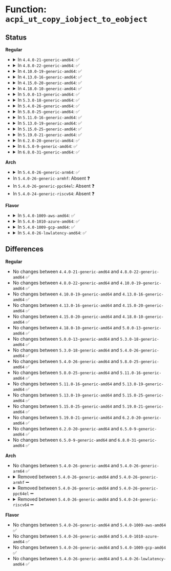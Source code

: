 # Function: <code>acpi_ut_copy_iobject_to_eobject</code>

## Status
<b>Regular</b>
<ul>
<li>
<details>
<summary>In <code>4.4.0-21-generic-amd64</code>: ✅</summary>

```c
acpi_status acpi_ut_copy_iobject_to_eobject(union acpi_operand_object * internal_object, struct acpi_buffer * ret_buffer)
```

```json
{
  "name": "acpi_ut_copy_iobject_to_eobject",
  "collision_type": "Unique Global",
  "inline_type": "No",
  "funcs": [
    {
      "addr": 18446744071583722633,
      "name": "acpi_ut_copy_iobject_to_eobject",
      "external": true,
      "loc": "drivers/acpi/acpica/utcopy.c:393",
      "file": "drivers/acpi/acpica/utcopy.c",
      "inline": "seen, unknown",
      "caller_inline": [],
      "caller_func": [
        "drivers/acpi/acpica/nsxfeval.c:acpi_evaluate_object"
      ]
    }
  ],
  "symbols": [
    {
      "addr": 18446744071583722633,
      "name": "acpi_ut_copy_iobject_to_eobject",
      "section": ".text",
      "bind": "STB_GLOBAL",
      "size": 159
    }
  ]
}
```
</details>
</li>
<li>
<details>
<summary>In <code>4.8.0-22-generic-amd64</code>: ✅</summary>

```c
acpi_status acpi_ut_copy_iobject_to_eobject(union acpi_operand_object * internal_object, struct acpi_buffer * ret_buffer)
```

```json
{
  "name": "acpi_ut_copy_iobject_to_eobject",
  "collision_type": "Unique Global",
  "inline_type": "No",
  "funcs": [
    {
      "addr": 18446744071584047107,
      "name": "acpi_ut_copy_iobject_to_eobject",
      "external": true,
      "loc": "drivers/acpi/acpica/utcopy.c:393",
      "file": "drivers/acpi/acpica/utcopy.c",
      "inline": "seen, unknown",
      "caller_inline": [],
      "caller_func": [
        "drivers/acpi/acpica/nsxfeval.c:acpi_evaluate_object"
      ]
    }
  ],
  "symbols": [
    {
      "addr": 18446744071584047107,
      "name": "acpi_ut_copy_iobject_to_eobject",
      "section": ".text",
      "bind": "STB_GLOBAL",
      "size": 159
    }
  ]
}
```
</details>
</li>
<li>
<details>
<summary>In <code>4.10.0-19-generic-amd64</code>: ✅</summary>

```c
acpi_status acpi_ut_copy_iobject_to_eobject(union acpi_operand_object * internal_object, struct acpi_buffer * ret_buffer)
```

```json
{
  "name": "acpi_ut_copy_iobject_to_eobject",
  "collision_type": "Unique Global",
  "inline_type": "No",
  "funcs": [
    {
      "addr": 18446744071584189382,
      "name": "acpi_ut_copy_iobject_to_eobject",
      "external": true,
      "loc": "drivers/acpi/acpica/utcopy.c:393",
      "file": "drivers/acpi/acpica/utcopy.c",
      "inline": "seen, unknown",
      "caller_inline": [],
      "caller_func": [
        "drivers/acpi/acpica/nsxfeval.c:acpi_evaluate_object"
      ]
    }
  ],
  "symbols": [
    {
      "addr": 18446744071584189382,
      "name": "acpi_ut_copy_iobject_to_eobject",
      "section": ".text",
      "bind": "STB_GLOBAL",
      "size": 159
    }
  ]
}
```
</details>
</li>
<li>
<details>
<summary>In <code>4.13.0-16-generic-amd64</code>: ✅</summary>

```c
acpi_status acpi_ut_copy_iobject_to_eobject(union acpi_operand_object * internal_object, struct acpi_buffer * ret_buffer)
```

```json
{
  "name": "acpi_ut_copy_iobject_to_eobject",
  "collision_type": "Unique Global",
  "inline_type": "No",
  "funcs": [
    {
      "addr": 18446744071584256999,
      "name": "acpi_ut_copy_iobject_to_eobject",
      "external": true,
      "loc": "drivers/acpi/acpica/utcopy.c:393",
      "file": "drivers/acpi/acpica/utcopy.c",
      "inline": "seen, unknown",
      "caller_inline": [],
      "caller_func": [
        "drivers/acpi/acpica/nsxfeval.c:acpi_evaluate_object"
      ]
    }
  ],
  "symbols": [
    {
      "addr": 18446744071584256999,
      "name": "acpi_ut_copy_iobject_to_eobject",
      "section": ".text",
      "bind": "STB_GLOBAL",
      "size": 159
    }
  ]
}
```
</details>
</li>
<li>
<details>
<summary>In <code>4.15.0-20-generic-amd64</code>: ✅</summary>

```c
acpi_status acpi_ut_copy_iobject_to_eobject(union acpi_operand_object * internal_object, struct acpi_buffer * ret_buffer)
```

```json
{
  "name": "acpi_ut_copy_iobject_to_eobject",
  "collision_type": "Unique Global",
  "inline_type": "No",
  "funcs": [
    {
      "addr": 18446744071584617549,
      "name": "acpi_ut_copy_iobject_to_eobject",
      "external": true,
      "loc": "drivers/acpi/acpica/utcopy.c:393",
      "file": "drivers/acpi/acpica/utcopy.c",
      "inline": "seen, unknown",
      "caller_inline": [],
      "caller_func": [
        "drivers/acpi/acpica/nsxfeval.c:acpi_evaluate_object"
      ]
    }
  ],
  "symbols": [
    {
      "addr": 18446744071584617549,
      "name": "acpi_ut_copy_iobject_to_eobject",
      "section": ".text",
      "bind": "STB_GLOBAL",
      "size": 330
    }
  ]
}
```
</details>
</li>
<li>
<details>
<summary>In <code>4.18.0-10-generic-amd64</code>: ✅</summary>

```c
acpi_status acpi_ut_copy_iobject_to_eobject(union acpi_operand_object * internal_object, struct acpi_buffer * ret_buffer)
```

```json
{
  "name": "acpi_ut_copy_iobject_to_eobject",
  "collision_type": "Unique Global",
  "inline_type": "No",
  "funcs": [
    {
      "addr": 18446744071584843303,
      "name": "acpi_ut_copy_iobject_to_eobject",
      "external": true,
      "loc": "drivers/acpi/acpica/utcopy.c:359",
      "file": "drivers/acpi/acpica/utcopy.c",
      "inline": "seen, unknown",
      "caller_inline": [],
      "caller_func": [
        "drivers/acpi/acpica/nsxfeval.c:acpi_evaluate_object"
      ]
    }
  ],
  "symbols": [
    {
      "addr": 18446744071584843303,
      "name": "acpi_ut_copy_iobject_to_eobject",
      "section": ".text",
      "bind": "STB_GLOBAL",
      "size": 329
    }
  ]
}
```
</details>
</li>
<li>
<details>
<summary>In <code>5.0.0-13-generic-amd64</code>: ✅</summary>

```c
acpi_status acpi_ut_copy_iobject_to_eobject(union acpi_operand_object * internal_object, struct acpi_buffer * ret_buffer)
```

```json
{
  "name": "acpi_ut_copy_iobject_to_eobject",
  "collision_type": "Unique Global",
  "inline_type": "No",
  "funcs": [
    {
      "addr": 18446744071584946676,
      "name": "acpi_ut_copy_iobject_to_eobject",
      "external": true,
      "loc": "drivers/acpi/acpica/utcopy.c:359",
      "file": "drivers/acpi/acpica/utcopy.c",
      "inline": "seen, unknown",
      "caller_inline": [],
      "caller_func": [
        "drivers/acpi/acpica/nsxfeval.c:acpi_evaluate_object"
      ]
    }
  ],
  "symbols": [
    {
      "addr": 18446744071584946676,
      "name": "acpi_ut_copy_iobject_to_eobject",
      "section": ".text",
      "bind": "STB_GLOBAL",
      "size": 329
    }
  ]
}
```
</details>
</li>
<li>
<details>
<summary>In <code>5.3.0-18-generic-amd64</code>: ✅</summary>

```c
acpi_status acpi_ut_copy_iobject_to_eobject(union acpi_operand_object * internal_object, struct acpi_buffer * ret_buffer)
```

```json
{
  "name": "acpi_ut_copy_iobject_to_eobject",
  "collision_type": "Unique Global",
  "inline_type": "No",
  "funcs": [
    {
      "addr": 18446744071585149652,
      "name": "acpi_ut_copy_iobject_to_eobject",
      "external": true,
      "loc": "drivers/acpi/acpica/utcopy.c:359",
      "file": "drivers/acpi/acpica/utcopy.c",
      "inline": "seen, unknown",
      "caller_inline": [],
      "caller_func": [
        "drivers/acpi/acpica/nsxfeval.c:acpi_evaluate_object"
      ]
    }
  ],
  "symbols": [
    {
      "addr": 18446744071585149652,
      "name": "acpi_ut_copy_iobject_to_eobject",
      "section": ".text",
      "bind": "STB_GLOBAL",
      "size": 329
    }
  ]
}
```
</details>
</li>
<li>
<details>
<summary>In <code>5.4.0-26-generic-amd64</code>: ✅</summary>

```c
acpi_status acpi_ut_copy_iobject_to_eobject(union acpi_operand_object * internal_object, struct acpi_buffer * ret_buffer)
```

```json
{
  "name": "acpi_ut_copy_iobject_to_eobject",
  "collision_type": "Unique Global",
  "inline_type": "No",
  "funcs": [
    {
      "addr": 18446744071585286014,
      "name": "acpi_ut_copy_iobject_to_eobject",
      "external": true,
      "loc": "drivers/acpi/acpica/utcopy.c:359",
      "file": "drivers/acpi/acpica/utcopy.c",
      "inline": "seen, unknown",
      "caller_inline": [],
      "caller_func": [
        "drivers/acpi/acpica/nsxfeval.c:acpi_evaluate_object"
      ]
    }
  ],
  "symbols": [
    {
      "addr": 18446744071585286014,
      "name": "acpi_ut_copy_iobject_to_eobject",
      "section": ".text",
      "bind": "STB_GLOBAL",
      "size": 329
    }
  ]
}
```
</details>
</li>
<li>
<details>
<summary>In <code>5.8.0-25-generic-amd64</code>: ✅</summary>

```c
acpi_status acpi_ut_copy_iobject_to_eobject(union acpi_operand_object * internal_object, struct acpi_buffer * ret_buffer)
```

```json
{
  "name": "acpi_ut_copy_iobject_to_eobject",
  "collision_type": "Unique Global",
  "inline_type": "No",
  "funcs": [
    {
      "addr": 18446744071585993084,
      "name": "acpi_ut_copy_iobject_to_eobject",
      "external": true,
      "loc": "drivers/acpi/acpica/utcopy.c:359",
      "file": "drivers/acpi/acpica/utcopy.c",
      "inline": "seen, unknown",
      "caller_inline": [],
      "caller_func": [
        "drivers/acpi/acpica/nsxfeval.c:acpi_evaluate_object"
      ]
    }
  ],
  "symbols": [
    {
      "addr": 18446744071585993084,
      "name": "acpi_ut_copy_iobject_to_eobject",
      "section": ".text",
      "bind": "STB_GLOBAL",
      "size": 329
    }
  ]
}
```
</details>
</li>
<li>
<details>
<summary>In <code>5.11.0-16-generic-amd64</code>: ✅</summary>

```c
acpi_status acpi_ut_copy_iobject_to_eobject(union acpi_operand_object * internal_object, struct acpi_buffer * ret_buffer)
```

```json
{
  "name": "acpi_ut_copy_iobject_to_eobject",
  "collision_type": "Unique Global",
  "inline_type": "No",
  "funcs": [
    {
      "addr": 18446744071586115930,
      "name": "acpi_ut_copy_iobject_to_eobject",
      "external": true,
      "loc": "drivers/acpi/acpica/utcopy.c:359",
      "file": "drivers/acpi/acpica/utcopy.c",
      "inline": "seen, unknown",
      "caller_inline": [],
      "caller_func": [
        "drivers/acpi/acpica/nsxfeval.c:acpi_evaluate_object"
      ]
    }
  ],
  "symbols": [
    {
      "addr": 18446744071586115930,
      "name": "acpi_ut_copy_iobject_to_eobject",
      "section": ".text",
      "bind": "STB_GLOBAL",
      "size": 329
    }
  ]
}
```
</details>
</li>
<li>
<details>
<summary>In <code>5.13.0-19-generic-amd64</code>: ✅</summary>

```c
acpi_status acpi_ut_copy_iobject_to_eobject(union acpi_operand_object * internal_object, struct acpi_buffer * ret_buffer)
```

```json
{
  "name": "acpi_ut_copy_iobject_to_eobject",
  "collision_type": "Unique Global",
  "inline_type": "No",
  "funcs": [
    {
      "addr": 18446744071585992470,
      "name": "acpi_ut_copy_iobject_to_eobject",
      "external": true,
      "loc": "drivers/acpi/acpica/utcopy.c:359",
      "file": "drivers/acpi/acpica/utcopy.c",
      "inline": "seen, unknown",
      "caller_inline": [],
      "caller_func": [
        "drivers/acpi/acpica/nsxfeval.c:acpi_evaluate_object"
      ]
    }
  ],
  "symbols": [
    {
      "addr": 18446744071585992470,
      "name": "acpi_ut_copy_iobject_to_eobject",
      "section": ".text",
      "bind": "STB_GLOBAL",
      "size": 329
    }
  ]
}
```
</details>
</li>
<li>
<details>
<summary>In <code>5.15.0-25-generic-amd64</code>: ✅</summary>

```c
acpi_status acpi_ut_copy_iobject_to_eobject(union acpi_operand_object * internal_object, struct acpi_buffer * ret_buffer)
```

```json
{
  "name": "acpi_ut_copy_iobject_to_eobject",
  "collision_type": "Unique Global",
  "inline_type": "No",
  "funcs": [
    {
      "addr": 18446744071586481654,
      "name": "acpi_ut_copy_iobject_to_eobject",
      "external": true,
      "loc": "drivers/acpi/acpica/utcopy.c:359",
      "file": "drivers/acpi/acpica/utcopy.c",
      "inline": "seen, unknown",
      "caller_inline": [],
      "caller_func": [
        "drivers/acpi/acpica/nsxfeval.c:acpi_evaluate_object"
      ]
    }
  ],
  "symbols": [
    {
      "addr": 18446744071586481654,
      "name": "acpi_ut_copy_iobject_to_eobject",
      "section": ".text",
      "bind": "STB_GLOBAL",
      "size": 329
    }
  ]
}
```
</details>
</li>
<li>
<details>
<summary>In <code>5.19.0-21-generic-amd64</code>: ✅</summary>

```c
acpi_status acpi_ut_copy_iobject_to_eobject(union acpi_operand_object * internal_object, struct acpi_buffer * ret_buffer)
```

```json
{
  "name": "acpi_ut_copy_iobject_to_eobject",
  "collision_type": "Unique Global",
  "inline_type": "No",
  "funcs": [
    {
      "addr": 18446744071587735272,
      "name": "acpi_ut_copy_iobject_to_eobject",
      "external": true,
      "loc": "drivers/acpi/acpica/utcopy.c:359",
      "file": "drivers/acpi/acpica/utcopy.c",
      "inline": "seen, unknown",
      "caller_inline": [],
      "caller_func": [
        "drivers/acpi/acpica/nsxfeval.c:acpi_evaluate_object"
      ]
    }
  ],
  "symbols": [
    {
      "addr": 18446744071587735272,
      "name": "acpi_ut_copy_iobject_to_eobject",
      "section": ".text",
      "bind": "STB_GLOBAL",
      "size": 357
    }
  ]
}
```
</details>
</li>
<li>
<details>
<summary>In <code>6.2.0-20-generic-amd64</code>: ✅</summary>

```c
acpi_status acpi_ut_copy_iobject_to_eobject(union acpi_operand_object * internal_object, struct acpi_buffer * ret_buffer)
```

```json
{
  "name": "acpi_ut_copy_iobject_to_eobject",
  "collision_type": "Unique Global",
  "inline_type": "No",
  "funcs": [
    {
      "addr": 18446744071589057600,
      "name": "acpi_ut_copy_iobject_to_eobject",
      "external": true,
      "loc": "drivers/acpi/acpica/utcopy.c:359",
      "file": "drivers/acpi/acpica/utcopy.c",
      "inline": "seen, unknown",
      "caller_inline": [],
      "caller_func": [
        "drivers/acpi/acpica/nsxfeval.c:acpi_evaluate_object"
      ]
    }
  ],
  "symbols": [
    {
      "addr": 18446744071589057600,
      "name": "acpi_ut_copy_iobject_to_eobject",
      "section": ".text",
      "bind": "STB_GLOBAL",
      "size": 377
    }
  ]
}
```
</details>
</li>
<li>
<details>
<summary>In <code>6.5.0-9-generic-amd64</code>: ✅</summary>

```c
acpi_status acpi_ut_copy_iobject_to_eobject(union acpi_operand_object * internal_object, struct acpi_buffer * ret_buffer)
```

```json
{
  "name": "acpi_ut_copy_iobject_to_eobject",
  "collision_type": "Unique Global",
  "inline_type": "No",
  "funcs": [
    {
      "addr": 18446744071589348912,
      "name": "acpi_ut_copy_iobject_to_eobject",
      "external": true,
      "loc": "drivers/acpi/acpica/utcopy.c:359",
      "file": "drivers/acpi/acpica/utcopy.c",
      "inline": "seen, unknown",
      "caller_inline": [],
      "caller_func": [
        "drivers/acpi/acpica/nsxfeval.c:acpi_evaluate_object"
      ]
    }
  ],
  "symbols": [
    {
      "addr": 18446744071589348912,
      "name": "acpi_ut_copy_iobject_to_eobject",
      "section": ".text",
      "bind": "STB_GLOBAL",
      "size": 377
    }
  ]
}
```
</details>
</li>
<li>
<details>
<summary>In <code>6.8.0-31-generic-amd64</code>: ✅</summary>

```c
acpi_status acpi_ut_copy_iobject_to_eobject(union acpi_operand_object * internal_object, struct acpi_buffer * ret_buffer)
```

```json
{
  "name": "acpi_ut_copy_iobject_to_eobject",
  "collision_type": "Unique Global",
  "inline_type": "No",
  "funcs": [
    {
      "addr": 18446744071589655760,
      "name": "acpi_ut_copy_iobject_to_eobject",
      "external": true,
      "loc": "drivers/acpi/acpica/utcopy.c:359",
      "file": "drivers/acpi/acpica/utcopy.c",
      "inline": "seen, unknown",
      "caller_inline": [],
      "caller_func": [
        "drivers/acpi/acpica/nsxfeval.c:acpi_evaluate_object"
      ]
    }
  ],
  "symbols": [
    {
      "addr": 18446744071589655760,
      "name": "acpi_ut_copy_iobject_to_eobject",
      "section": ".text",
      "bind": "STB_GLOBAL",
      "size": 377
    }
  ]
}
```
</details>
</li>
</ul>
<b>Arch</b>
<ul>
<li>
<details>
<summary>In <code>5.4.0-26-generic-arm64</code>: ✅</summary>

```c
acpi_status acpi_ut_copy_iobject_to_eobject(union acpi_operand_object * internal_object, struct acpi_buffer * ret_buffer)
```

```json
{
  "name": "acpi_ut_copy_iobject_to_eobject",
  "collision_type": "Unique Global",
  "inline_type": "No",
  "funcs": [
    {
      "addr": 18446603336497605088,
      "name": "acpi_ut_copy_iobject_to_eobject",
      "external": true,
      "loc": "drivers/acpi/acpica/utcopy.c:359",
      "file": "drivers/acpi/acpica/utcopy.c",
      "inline": "seen, unknown",
      "caller_inline": [],
      "caller_func": [
        "drivers/acpi/acpica/nsxfeval.c:acpi_evaluate_object"
      ]
    }
  ],
  "symbols": [
    {
      "addr": 18446603336497605088,
      "name": "acpi_ut_copy_iobject_to_eobject",
      "section": ".text",
      "bind": "STB_GLOBAL",
      "size": 200
    }
  ]
}
```
</details>
</li>
<li>
In <code>5.4.0-26-generic-armhf</code>: Absent ❓
</li>
<li>
In <code>5.4.0-26-generic-ppc64el</code>: Absent ❓
</li>
<li>
In <code>5.4.0-24-generic-riscv64</code>: Absent ❓
</li>
</ul>
<b>Flavor</b>
<ul>
<li>
<details>
<summary>In <code>5.4.0-1009-aws-amd64</code>: ✅</summary>

```c
acpi_status acpi_ut_copy_iobject_to_eobject(union acpi_operand_object * internal_object, struct acpi_buffer * ret_buffer)
```

```json
{
  "name": "acpi_ut_copy_iobject_to_eobject",
  "collision_type": "Unique Global",
  "inline_type": "No",
  "funcs": [
    {
      "addr": 18446744071585128539,
      "name": "acpi_ut_copy_iobject_to_eobject",
      "external": true,
      "loc": "drivers/acpi/acpica/utcopy.c:359",
      "file": "drivers/acpi/acpica/utcopy.c",
      "inline": "seen, unknown",
      "caller_inline": [],
      "caller_func": [
        "drivers/acpi/acpica/nsxfeval.c:acpi_evaluate_object"
      ]
    }
  ],
  "symbols": [
    {
      "addr": 18446744071585128539,
      "name": "acpi_ut_copy_iobject_to_eobject",
      "section": ".text",
      "bind": "STB_GLOBAL",
      "size": 161
    }
  ]
}
```
</details>
</li>
<li>
<details>
<summary>In <code>5.4.0-1010-azure-amd64</code>: ✅</summary>

```c
acpi_status acpi_ut_copy_iobject_to_eobject(union acpi_operand_object * internal_object, struct acpi_buffer * ret_buffer)
```

```json
{
  "name": "acpi_ut_copy_iobject_to_eobject",
  "collision_type": "Unique Global",
  "inline_type": "No",
  "funcs": [
    {
      "addr": 18446744071585043794,
      "name": "acpi_ut_copy_iobject_to_eobject",
      "external": true,
      "loc": "drivers/acpi/acpica/utcopy.c:359",
      "file": "drivers/acpi/acpica/utcopy.c",
      "inline": "seen, unknown",
      "caller_inline": [],
      "caller_func": [
        "drivers/acpi/acpica/nsxfeval.c:acpi_evaluate_object"
      ]
    }
  ],
  "symbols": [
    {
      "addr": 18446744071585043794,
      "name": "acpi_ut_copy_iobject_to_eobject",
      "section": ".text",
      "bind": "STB_GLOBAL",
      "size": 161
    }
  ]
}
```
</details>
</li>
<li>
<details>
<summary>In <code>5.4.0-1009-gcp-amd64</code>: ✅</summary>

```c
acpi_status acpi_ut_copy_iobject_to_eobject(union acpi_operand_object * internal_object, struct acpi_buffer * ret_buffer)
```

```json
{
  "name": "acpi_ut_copy_iobject_to_eobject",
  "collision_type": "Unique Global",
  "inline_type": "No",
  "funcs": [
    {
      "addr": 18446744071585237598,
      "name": "acpi_ut_copy_iobject_to_eobject",
      "external": true,
      "loc": "drivers/acpi/acpica/utcopy.c:359",
      "file": "drivers/acpi/acpica/utcopy.c",
      "inline": "seen, unknown",
      "caller_inline": [],
      "caller_func": [
        "drivers/acpi/acpica/nsxfeval.c:acpi_evaluate_object"
      ]
    }
  ],
  "symbols": [
    {
      "addr": 18446744071585237598,
      "name": "acpi_ut_copy_iobject_to_eobject",
      "section": ".text",
      "bind": "STB_GLOBAL",
      "size": 329
    }
  ]
}
```
</details>
</li>
<li>
<details>
<summary>In <code>5.4.0-26-lowlatency-amd64</code>: ✅</summary>

```c
acpi_status acpi_ut_copy_iobject_to_eobject(union acpi_operand_object * internal_object, struct acpi_buffer * ret_buffer)
```

```json
{
  "name": "acpi_ut_copy_iobject_to_eobject",
  "collision_type": "Unique Global",
  "inline_type": "No",
  "funcs": [
    {
      "addr": 18446744071585343758,
      "name": "acpi_ut_copy_iobject_to_eobject",
      "external": true,
      "loc": "drivers/acpi/acpica/utcopy.c:359",
      "file": "drivers/acpi/acpica/utcopy.c",
      "inline": "seen, unknown",
      "caller_inline": [],
      "caller_func": [
        "drivers/acpi/acpica/nsxfeval.c:acpi_evaluate_object"
      ]
    }
  ],
  "symbols": [
    {
      "addr": 18446744071585343758,
      "name": "acpi_ut_copy_iobject_to_eobject",
      "section": ".text",
      "bind": "STB_GLOBAL",
      "size": 329
    }
  ]
}
```
</details>
</li>
</ul>

## Differences
<b>Regular</b>
<ul>
<li>
No changes between <code>4.4.0-21-generic-amd64</code> and <code>4.8.0-22-generic-amd64</code> ✅
</li>
<li>
No changes between <code>4.8.0-22-generic-amd64</code> and <code>4.10.0-19-generic-amd64</code> ✅
</li>
<li>
No changes between <code>4.10.0-19-generic-amd64</code> and <code>4.13.0-16-generic-amd64</code> ✅
</li>
<li>
No changes between <code>4.13.0-16-generic-amd64</code> and <code>4.15.0-20-generic-amd64</code> ✅
</li>
<li>
No changes between <code>4.15.0-20-generic-amd64</code> and <code>4.18.0-10-generic-amd64</code> ✅
</li>
<li>
No changes between <code>4.18.0-10-generic-amd64</code> and <code>5.0.0-13-generic-amd64</code> ✅
</li>
<li>
No changes between <code>5.0.0-13-generic-amd64</code> and <code>5.3.0-18-generic-amd64</code> ✅
</li>
<li>
No changes between <code>5.3.0-18-generic-amd64</code> and <code>5.4.0-26-generic-amd64</code> ✅
</li>
<li>
No changes between <code>5.4.0-26-generic-amd64</code> and <code>5.8.0-25-generic-amd64</code> ✅
</li>
<li>
No changes between <code>5.8.0-25-generic-amd64</code> and <code>5.11.0-16-generic-amd64</code> ✅
</li>
<li>
No changes between <code>5.11.0-16-generic-amd64</code> and <code>5.13.0-19-generic-amd64</code> ✅
</li>
<li>
No changes between <code>5.13.0-19-generic-amd64</code> and <code>5.15.0-25-generic-amd64</code> ✅
</li>
<li>
No changes between <code>5.15.0-25-generic-amd64</code> and <code>5.19.0-21-generic-amd64</code> ✅
</li>
<li>
No changes between <code>5.19.0-21-generic-amd64</code> and <code>6.2.0-20-generic-amd64</code> ✅
</li>
<li>
No changes between <code>6.2.0-20-generic-amd64</code> and <code>6.5.0-9-generic-amd64</code> ✅
</li>
<li>
No changes between <code>6.5.0-9-generic-amd64</code> and <code>6.8.0-31-generic-amd64</code> ✅
</li>
</ul>
<b>Arch</b>
<ul>
<li>
No changes between <code>5.4.0-26-generic-amd64</code> and <code>5.4.0-26-generic-arm64</code> ✅
</li>
<li>
<details>
<summary>Removed between <code>5.4.0-26-generic-amd64</code> and <code>5.4.0-26-generic-armhf</code> ➖</summary>

```c
acpi_status acpi_ut_copy_iobject_to_eobject(union acpi_operand_object * internal_object, struct acpi_buffer * ret_buffer)
```
</details>
</li>
<li>
<details>
<summary>Removed between <code>5.4.0-26-generic-amd64</code> and <code>5.4.0-26-generic-ppc64el</code> ➖</summary>

```c
acpi_status acpi_ut_copy_iobject_to_eobject(union acpi_operand_object * internal_object, struct acpi_buffer * ret_buffer)
```
</details>
</li>
<li>
<details>
<summary>Removed between <code>5.4.0-26-generic-amd64</code> and <code>5.4.0-24-generic-riscv64</code> ➖</summary>

```c
acpi_status acpi_ut_copy_iobject_to_eobject(union acpi_operand_object * internal_object, struct acpi_buffer * ret_buffer)
```
</details>
</li>
</ul>
<b>Flavor</b>
<ul>
<li>
No changes between <code>5.4.0-26-generic-amd64</code> and <code>5.4.0-1009-aws-amd64</code> ✅
</li>
<li>
No changes between <code>5.4.0-26-generic-amd64</code> and <code>5.4.0-1010-azure-amd64</code> ✅
</li>
<li>
No changes between <code>5.4.0-26-generic-amd64</code> and <code>5.4.0-1009-gcp-amd64</code> ✅
</li>
<li>
No changes between <code>5.4.0-26-generic-amd64</code> and <code>5.4.0-26-lowlatency-amd64</code> ✅
</li>
</ul>
